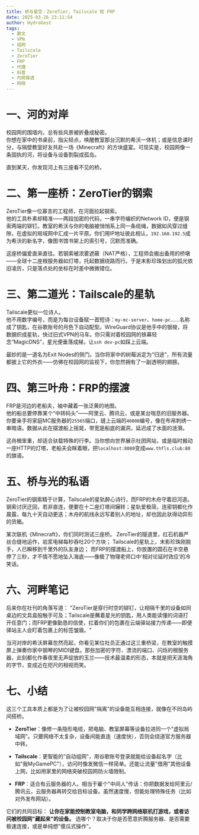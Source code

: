 ```yaml
---
title: 桥与星空：ZeroTier, Tailscale 和 FRP
date: 2025-03-26 23:11:54
author: HydroGest 
tags:
  - 散文
  - VPN
  - 组网
  - Tailscale
  - ZeroTier
  - FRP
  - 代理
  - 科普
  - 内网穿透
  - 网络
---
```


# 一、河的对岸  
校园网的围墙内，总有些风景被折叠成秘密。  
你想在家中的书桌前，指尖轻点，唤醒教室那台沉默的希沃一体机；或是信息课时分，与隔壁教室好友共赴一场《Minecraft》的方块盛宴。可现实是，校园网像一条固执的河，将设备与设备割裂成孤岛。  

直到某天，你发现河上有三座看不见的桥。

#  二、第一座桥：ZeroTier的钢索  
ZeroTier像一位寡言的工程师，在河面拉起钢索。  
他的工具朴素却精准——两段加密的代码，一串字符编织的Network ID，便是钢索两端的铆钉。教室的希沃与你的电脑被悄悄系上同一条缆绳，数据如风穿过缝隙，在虚拟的局域网中汇成一片平原。你们用IP地址彼此相认，`192.168.192.5`成为希沃的新名字，像图书馆书架上的索引号，沉默而准确。  

这座桥偏爱直来直往。若钢索被浓雾遮蔽（NAT严格），工程师会搬出备用的桥墩——全球十二座根服务器如灯塔，托起数据绕路而行。于是末影珍珠划出的弧光依旧凌厉，只是落点处的坐标在时差中微微错位。

#  三、第二道光：Tailscale的星轨  
Tailscale更似一位诗人。  
他不用数字编号，而是为每台设备赋一首短诗：`my-mc-server`、`home-pc`……名称成了钥匙，在谷歌账号的月色下自动配型。WireGuard协议是他手中的银梭，将数据织成星轨，快过旧式VPN的马车。你只需对着校园网的铁幕轻念“MagicDNS”，星光便垂落成梯，让`ssh dev-pc`如踩上云端。  

最妙的是一道名为Exit Nodes的侧门。当你将家中的树莓派定为“归途”，所有流量都披上它的外衣——仿佛在校园网的监视下，你忽然拥有了一副透明的翅膀。

#  四、第三叶舟：FRP的摆渡  
FRP是河边的老船夫，袖中藏着一张泛黄的地图。  
他的船总要停靠某个“中转码头”——阿里云、腾讯云，或是某台喘息的旧服务器。你要亲手将家庭MC服务器的`25565`端口，缝上云端的`40000`编号，像在布帛刺绣一串暗语。数据从此在摆渡船上摇晃，带宽是船底的漏洞，延迟成了水面的涟漪。  

这舟楫笨重，却适合驮载特殊的行李。当你想向世界展示社团网站，或是临时搬动一座HTTP的灯塔，老船夫会眯着眼，把`localhost:8080`变成`www.thfls.club:80`的旗语。

#  五、桥与光的私语  
ZeroTier的钢索精于计算，Tailscale的星轨醉心诗行，而FRP的木舟守着旧河道。  
钢索讨厌迂回，若非直连，便要在十二座灯塔间辗转；星轨爱极简，连密钥都化作晨露，每九十天自动更迭；木舟的航线永远写着别人的地址，却也因此驮得动异形的货箱。  

某次联机《Minecraft》，你们同时测试三座桥。
ZeroTier的隧道里，红石机器严丝合缝地运作，岩浆电梯每秒吞吐20个方块；
Tailscale的星轨上，末影珍珠刚脱手，人已瞬移到千里外的队友身边；
而FRP的摆渡船上，你放置的圆石在半空悬停了三秒，才不情不愿地坠入海底——像极了物理老师口中‘相对论延时效应’的冷笑话。

# 六、河畔笔记  
后来你在社刊的角落写道：
"ZeroTier是穿行时空的铆钉，让相隔千里的设备如同桌边的文具盒般触手可及；Tailscale是蘸着星光的钥匙，用人类能读懂的词语打开任意门；而FRP更像勤恳的信使，扛着你们的包裹在云端驿站接力传递——即便驿站主人会盯着包裹上的标签皱眉。"
 
当河对岸的希沃屏幕忽然亮起，你看见某位社员正通过这三重桥梁，在教室的触摸屏上弹奏你家中钢琴的MIDI键盘。那些加密的字符、漂流的端口、闪烁的根服务器，此刻都化作春夜里无声绽放的玉兰——技术最温柔的形态，本就是把天涯海角的字节，变成近在咫尺的相视而笑。

# 七、小结
这三个工具本质上都是为了让被校园网"隔离"的设备能互相连接，就像在不同岛屿间搭桥。
 
- **ZeroTier**：像修一条隐形电缆，把电脑、教室屏幕等设备拉进同一个"虚拟局域网"。只要网络不太复杂，设备间能直连（速度快），否则会绕道官方服务器中转。
 
- **Tailscale**：更智能的"自动组网"，用谷歌账号登录就能给设备起名字（比如"我MyGamePC"），访问时像发微信一样简单。还能让流量"借用"其他设备上网，比如用家里的网络突破校园网防火墙限制。
 
- **FRP**：适合有云服务器的人。相当于雇个"中间人"传话：你把数据发给阿里云/腾讯云，云服务器再转交给目标设备。虽然速度慢，但能处理特殊任务（比如对外发布网站）。
 
它们的共同目标： **让你在家能控制教室电脑，和同学跨网络联机打游戏，或者访问被校园网"藏起来"的设备。** 选哪个？取决于你是否愿意折腾服务器、是否需要极速连接，或是单纯想"傻瓜式操作"。
